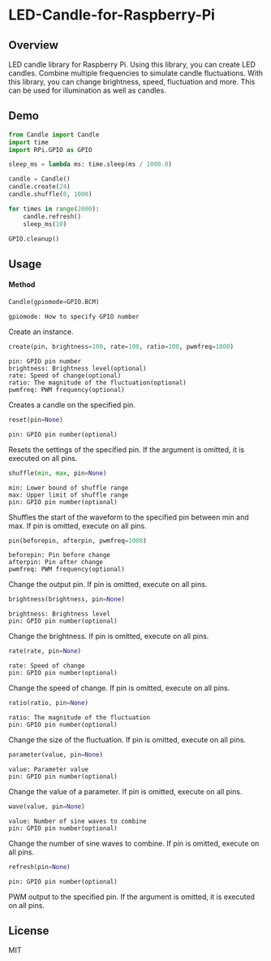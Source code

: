 LED-Candle-for-Raspberry-Pi
====

## Overview

LED candle library for Raspberry Pi. Using this library, you can create LED candles. Combine multiple frequencies to simulate candle fluctuations.
With this library, you can change brightness, speed, fluctuation and more. This can be used for illumination as well as candles.

## Demo

  ````python:example.py
  from Candle import Candle
  import time
  import RPi.GPIO as GPIO

  sleep_ms = lambda ms: time.sleep(ms / 1000.0)

  candle = Candle()
  candle.create(24)
  candle.shuffle(0, 1000)

  for times in range(2000):
      candle.refresh()
      sleep_ms(10)

  GPIO.cleanup()
  ````

## Usage

#### Method

  ````python:example.py
  Candle(gpiomode=GPIO.BCM)
  ````

    gpiomode: How to specify GPIO number

Create an instance.

  ````python:example.py
  create(pin, brightness=100, rate=100, ratio=100, pwmfreq=1000)
  ````

    pin: GPIO pin number
    brightness: Brightness level(optional)
    rate: Speed ​​of change(optional)
    ratio: The magnitude of the fluctuation(optional)
    pwmfreq: PWM frequency(optional)

Creates a candle on the specified pin.

  ````python:example.py
  reset(pin=None)
  ````

    pin: GPIO pin number(optional)

Resets the settings of the specified pin.
If the argument is omitted, it is executed on all pins.

  ````python:example.py
  shuffle(min, max, pin=None)
  ````

    min: Lower bound of shuffle range
    max: Upper limit of shuffle range
    pin: GPIO pin number(optional)

Shuffles the start of the waveform to the specified pin between min and max.
If pin is omitted, execute on all pins.

  ````python:example.py
  pin(beforepin, afterpin, pwmfreq=1000)
  ````

    beforepin: Pin before change
    afterpin: Pin after change
    pwmfreq: PWM frequency(optional)

Change the output pin.
If pin is omitted, execute on all pins.

  ````python:example.py
  brightness(brightness, pin=None)
  ````

    brightness: Brightness level
    pin: GPIO pin number(optional)

Change the brightness.
If pin is omitted, execute on all pins.

  ````python:example.py
  rate(rate, pin=None)
  ````

    rate: Speed ​​of change
    pin: GPIO pin number(optional)

Change the speed of change.
If pin is omitted, execute on all pins.

  ````python:example.py
  ratio(ratio, pin=None)
  ````

    ratio: The magnitude of the fluctuation
    pin: GPIO pin number(optional)

Change the size of the fluctuation.
If pin is omitted, execute on all pins.

  ````python:example.py
  parameter(value, pin=None)
  ````

    value: Parameter value
    pin: GPIO pin number(optional)

Change the value of a parameter.
If pin is omitted, execute on all pins.

  ````python:example.py
  wave(value, pin=None)
  ````

    value: Number of sine waves to combine
    pin: GPIO pin number(optional)

Change the number of sine waves to combine.
If pin is omitted, execute on all pins.

  ````python:example.py
  refresh(pin=None)
  ````

    pin: GPIO pin number(optional)

PWM output to the specified pin.
If the argument is omitted, it is executed on all pins.

## License

MIT
